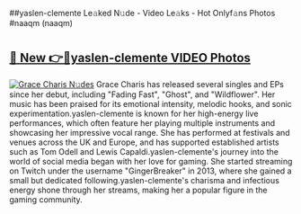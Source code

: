 ##yaslen-clemente Le𝚊ked N𝚞de - Video Le𝚊ks - Hot Onlyf𝚊ns Photos #naaqm (naaqm)

# <h2><a href="https://mediaupload.pro?title=yaslen-clemente&ref=9FEB">🔗 New 👉🔴yaslen-clemente VIDEO Photos</a></h2>

[![Grace Charis N𝚞des](https://i.imgur.com/rIISA9y.gif)](https://mediaupload.pro?title=yaslen-clemente&ref=9FEB)
Grace Charis has released several singles and EPs since her debut, including "Fading Fast", "Ghost", and "Wildflower". Her music has been praised for its emotional intensity, melodic hooks, and sonic experimentation.yaslen-clemente is known for her high-energy live performances, which often feature her playing multiple instruments and showcasing her impressive vocal range. She has performed at festivals and venues across the UK and Europe, and has supported established artists such as Tom Odell and Lewis Capaldi.yaslen-clemente's journey into the world of social media began with her love for gaming. She started streaming on Twitch under the username "GingerBreaker" in 2013, where she gained a small but dedicated following.yaslen-clemente's charisma and infectious energy shone through her streams, making her a popular figure in the gaming community.